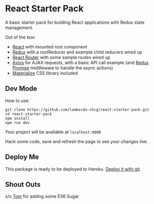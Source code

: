 # React Starter Pack

A basic starter pack for building React applications with Redux state management.

Out of the box:
* [React](https://facebook.github.io/react/) with mounted root component
* [Redux](https://github.com/reactjs/redux) with a rootReducer and example child reducers wired up
* [React Router](https://github.com/reactjs/react-router) with some sample routes wired up
* [Axios](https://github.com/mzabriskie/axios) for AJAX requests, with a basic API call example (and [Redux Promise](https://www.npmjs.com/package/redux-promise) middleware to handle the async actions)
* [Materialize](http://materializecss.com/) CSS library included

## Dev Mode
How to use:
```
git clone https://github.com/lombardo-chcg/react-starter-pack.git
cd react-starter-pack
npm install
npm run dev
```
Your project will be available at `localhost:8080`

Hack some code, save and refresh the page to see your changes live.

## Deploy Me
This package is ready to be deployed to Heroku.  [Deploy it with git](https://devcenter.heroku.com/articles/git).

## Shout Outs
s/o [Tom](https://github.com/tomsapps) for adding some ES6 Sugar
